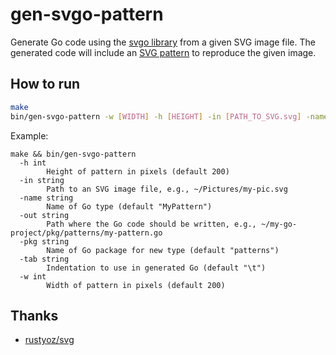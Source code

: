 # gen-svgo-pattern

Generate Go code using the [svgo library](https://github.com/ajstarks/svgo) from a given
SVG image file. The generated code will include an
[SVG pattern](https://developer.mozilla.org/en-US/docs/Web/SVG/Tutorial/Patterns)
to reproduce the given image.

## How to run

```bash
make
bin/gen-svgo-pattern -w [WIDTH] -h [HEIGHT] -in [PATH_TO_SVG.svg] -name [NAME_OF_GO_TYPE] -out [PATH_TO_GO_FILE.go] -tab [INDENTATION_CHARACTERS]
```

Example:

```
make && bin/gen-svgo-pattern
  -h int
    	Height of pattern in pixels (default 200)
  -in string
    	Path to an SVG image file, e.g., ~/Pictures/my-pic.svg
  -name string
    	Name of Go type (default "MyPattern")
  -out string
    	Path where the Go code should be written, e.g., ~/my-go-project/pkg/patterns/my-pattern.go
  -pkg string
    	Name of Go package for new type (default "patterns")
  -tab string
    	Indentation to use in generated Go (default "\t")
  -w int
    	Width of pattern in pixels (default 200)
```

## Thanks

- [rustyoz/svg](https://github.com/rustyoz/svg)

